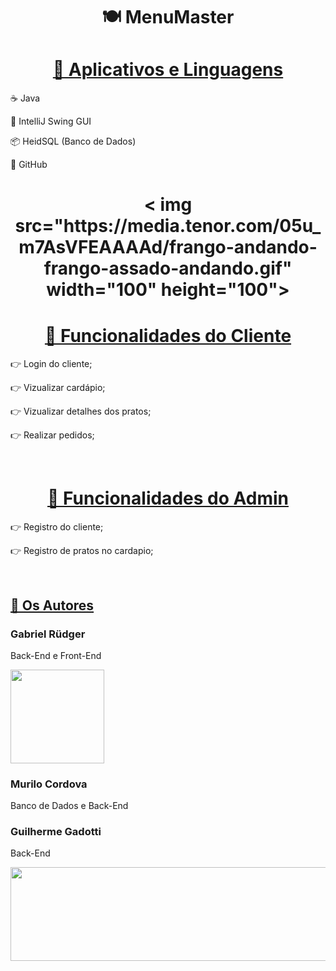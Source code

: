 <h1 align="center">🍽 MenuMaster</h1>

<h1 align="center">
    <a href="https://pt-br.reactjs.org/">🚀 Aplicativos e Linguagens </a>
</h1>
<p> ☕️ Java </p>
<p> 🌌 IntelliJ Swing GUI </p>
<p> 📦 HeidSQL (Banco de Dados) </p>
<p> 🥔 GitHub </p>

<h1 align="center">
< img src="https://media.tenor.com/05u_m7AsVFEAAAAd/frango-andando-frango-assado-andando.gif" width="100" height="100">
</h1>

<h1 align="center">
    <a href="https://pt-br.reactjs.org/">👥 Funcionalidades do Cliente </a>
</h1>
<p> 👉 Login do cliente;</p>
<p> 👉 Vizualizar cardápio;</p>
<p> 👉 Vizualizar detalhes dos pratos;</p>
<p> 👉 Realizar pedidos;</p>
<br>

<h1 align="center">
    <a href="https://pt-br.reactjs.org/">👤 Funcionalidades do Admin </a>
</h1>
<p> 👉 Registro do cliente;</p>
<p> 👉 Registro de pratos no cardapio;</p>
<br>

<h2 align="left">
    <a href="https://pt-br.reactjs.org/">🦅 Os Autores</a>
</h2>
<h3 align="left"> Gabriel Rüdger</h3>
<p>   Back-End e Front-End</p>
<img src="https://media.tenor.com/-olKpbFHbNEAAAAM/cena.gif" width="150" height="150">


<h3 align="left">Murilo Cordova</h3>
<p>   Banco de Dados e Back-End</p>


<h3 align="left">Guilherme Gadotti</h3>
<p>   Back-End</p>
<img src="https://media.tenor.com/LAI8l_qXRHYAAAAM/saul-goodman3d-saul.gif" width="1500" height="150">




